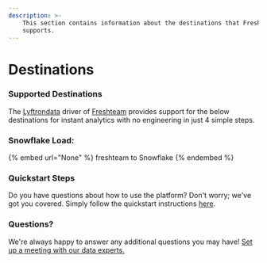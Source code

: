 ```yaml
---
description: >-
    This section contains information about the destinations that Freshteam
    supports.
---
```


# Destinations

### Supported Destinations

The [Lyftrondata](https://www.lyftrondata.com/) driver of [Freshteam](None) provides support for the below destinations for instant analytics with no engineering in just 4 simple steps.

### Snowflake Load:

{% embed url="None" %}
freshteam to Snowflake
{% endembed %}

### Quickstart Steps

Do you have questions about how to use the platform? Don't worry; we've got you covered. Simply follow the quickstart instructions [here](README.md).

### Questions? <a href="#questions" id="questions"></a>

We're always happy to answer any additional questions you may have! [Set up a meeting with our data experts.](https://www.lyftrondata.com/book-a-meeting/)
